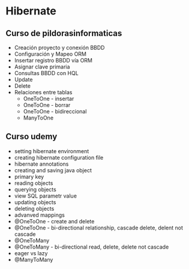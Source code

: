 # Hibernate
## Curso de pildorasinformaticas
- Creación proyecto y conexión BBDD
- Configuración y Mapeo ORM
- Insertar registro BBDD vía ORM
- Asignar clave primaria
- Consultas BBDD con HQL
- Update
- Delete
- Relaciones entre tablas
  - OneToOne - insertar
  - OneToOne - borrar
  - OneToOne - bidireccional
  - ManyToOne

## Curso udemy
- setting hibernate environment
- creating hibernate configuration file
- hibernate annotations
- creating and saving java object
- primary key
- reading objects
- querying objects
- view SQL parametr value
- updating objects
- deleting objects
- advanved mappings
- @OneToOne - create and delete
- @OneToOne - bi-directional relationship, cascade delete, delent not cascade
- @OneToMany
- @OneToMany - bi-directional read, delete, delete not cascade
- eager vs lazy
- @ManyToMany
